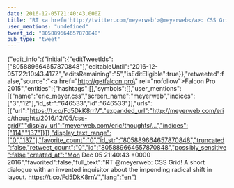 ```yaml
---
date: 2016-12-05T21:40:43.000Z
title: "RT <a href='http://twitter.com/meyerweb'>@meyerweb</a>: CSS Grid! A short dialogue with an invented inquisitor about the impending radical shift in layout. https://t.co/Fd5DkK8rnV″"
user_mentions: "undefined"
tweet_id: "805889664657870848"
pub_type: "tweet"
---
```

{"edit_info":{"initial":{"editTweetIds":["805889664657870848"],"editableUntil":"2016-12-05T22:10:43.417Z","editsRemaining":"5","isEditEligible":true}},"retweeted":false,"source":"<a href=\"http://getfalcon.pro\" rel=\"nofollow\">Falcon Pro 2015</a>","entities":{"hashtags":[],"symbols":[],"user_mentions":[{"name":"eric_meyer.css","screen_name":"meyerweb","indices":["3","12"],"id_str":"646533","id":"646533"}],"urls":[{"url":"https://t.co/Fd5DkK8rnV","expanded_url":"http://meyerweb.com/eric/thoughts/2016/12/05/css-grid/","display_url":"meyerweb.com/eric/thoughts/…","indices":["114","137"]}]},"display_text_range":["0","137"],"favorite_count":"0","id_str":"805889664657870848","truncated":false,"retweet_count":"0","id":"805889664657870848","possibly_sensitive":false,"created_at":"Mon Dec 05 21:40:43 +0000 2016","favorited":false,"full_text":"RT @meyerweb: CSS Grid! A short dialogue with an invented inquisitor about the impending radical shift in layout. https://t.co/Fd5DkK8rnV","lang":"en"}
